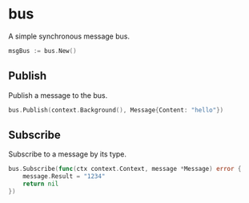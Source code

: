 # bus

A simple synchronous message bus.

```go
msgBus := bus.New()
```

## Publish

Publish a message to the bus.

```go
bus.Publish(context.Background(), Message{Content: "hello"})
```

## Subscribe

Subscribe to a message by its type.

```go
bus.Subscribe(func(ctx context.Context, message *Message) error {
    message.Result = "1234"
    return nil
})
```
